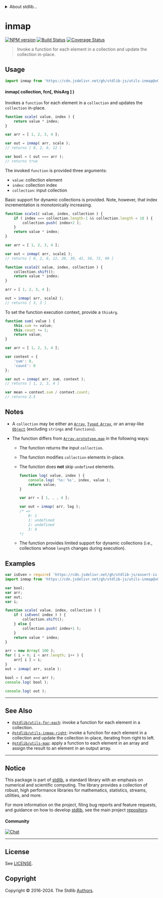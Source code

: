 <!--

@license Apache-2.0

Copyright (c) 2018 The Stdlib Authors.

Licensed under the Apache License, Version 2.0 (the "License");
you may not use this file except in compliance with the License.
You may obtain a copy of the License at

   http://www.apache.org/licenses/LICENSE-2.0

Unless required by applicable law or agreed to in writing, software
distributed under the License is distributed on an "AS IS" BASIS,
WITHOUT WARRANTIES OR CONDITIONS OF ANY KIND, either express or implied.
See the License for the specific language governing permissions and
limitations under the License.

-->


<details>
  <summary>
    About stdlib...
  </summary>
  <p>We believe in a future in which the web is a preferred environment for numerical computation. To help realize this future, we've built stdlib. stdlib is a standard library, with an emphasis on numerical and scientific computation, written in JavaScript (and C) for execution in browsers and in Node.js.</p>
  <p>The library is fully decomposable, being architected in such a way that you can swap out and mix and match APIs and functionality to cater to your exact preferences and use cases.</p>
  <p>When you use stdlib, you can be absolutely certain that you are using the most thorough, rigorous, well-written, studied, documented, tested, measured, and high-quality code out there.</p>
  <p>To join us in bringing numerical computing to the web, get started by checking us out on <a href="https://github.com/stdlib-js/stdlib">GitHub</a>, and please consider <a href="https://opencollective.com/stdlib">financially supporting stdlib</a>. We greatly appreciate your continued support!</p>
</details>

# inmap

[![NPM version][npm-image]][npm-url] [![Build Status][test-image]][test-url] [![Coverage Status][coverage-image]][coverage-url] <!-- [![dependencies][dependencies-image]][dependencies-url] -->

> Invoke a function for each element in a collection and update the collection in-place.

<!-- Section to include introductory text. Make sure to keep an empty line after the intro `section` element and another before the `/section` close. -->

<section class="intro">

</section>

<!-- /.intro -->

<!-- Package usage documentation. -->



<section class="usage">

## Usage

```javascript
import inmap from 'https://cdn.jsdelivr.net/gh/stdlib-js/utils-inmap@v0.2.0-deno/mod.js';
```

#### inmap( collection, fcn\[, thisArg ] )

Invokes a `function` for each element in a `collection` and updates the `collection` in-place.

```javascript
function scale( value, index ) {
    return value * index;
}

var arr = [ 1, 2, 3, 4 ];

var out = inmap( arr, scale );
// returns [ 0, 2, 6, 12 ]

var bool = ( out === arr );
// returns true
```

The invoked `function` is provided three arguments:

-   `value`: collection element
-   `index`: collection index
-   `collection`: input collection

Basic support for dynamic collections is provided. Note, however, that index incrementation is monotonically increasing.

```javascript
function scale1( value, index, collection ) {
    if ( index === collection.length-1 && collection.length < 10 ) {
        collection.push( index+2 );
    }
    return value * index;
}

var arr = [ 1, 2, 3, 4 ];

var out = inmap( arr, scale1 );
// returns [ 0, 2, 6, 12, 20, 30, 42, 56, 72, 90 ]

function scale2( value, index, collection ) {
    collection.shift();
    return value * index;
}

arr = [ 1, 2, 3, 4 ];

out = inmap( arr, scale2 );
// returns [ 3, 3 ]
```

To set the function execution context, provide a `thisArg`.

```javascript
function sum( value ) {
    this.sum += value;
    this.count += 1;
    return value;
}

var arr = [ 1, 2, 3, 4 ];

var context = {
    'sum': 0,
    'count': 0
};

var out = inmap( arr, sum, context );
// returns [ 1, 2, 3, 4 ]

var mean = context.sum / context.count;
// returns 2.5
```

</section>

<!-- /.usage -->

<!-- Package usage notes. Make sure to keep an empty line after the `section` element and another before the `/section` close. -->

<section class="notes">

## Notes

-   A `collection` may be either an [`Array`][mdn-array], [`Typed Array`][mdn-typed-array], or an array-like [`Object`][mdn-object] (excluding `strings` and `functions`).

-   The function differs from [`Array.prototype.map`][mdn-array-map] in the following ways:

    -   The function returns the input `collection`.

    -   The function modifies `collection` elements in-place.

    -   The function does **not** skip `undefined` elements.

        <!-- eslint-disable no-sparse-arrays, stdlib/doctest-marker -->

        ```javascript
        function log( value, index ) {
            console.log( '%s: %s', index, value );
            return value;
        }

        var arr = [ 1, , , 4 ];

        var out = inmap( arr, log );
        /* =>
            0: 1
            1: undefined
            2: undefined
            3: 4
        */
        ```

    -   The function provides limited support for dynamic collections (i.e., collections whose `length` changes during execution).

</section>

<!-- /.notes -->

<!-- Package usage examples. -->

<section class="examples">

## Examples

<!-- eslint no-undef: "error" -->

```javascript
var isEven = require( 'https://cdn.jsdelivr.net/gh/stdlib-js/assert-is-even' ).isPrimitive;
import inmap from 'https://cdn.jsdelivr.net/gh/stdlib-js/utils-inmap@v0.2.0-deno/mod.js';

var bool;
var arr;
var out;
var i;

function scale( value, index, collection ) {
    if ( isEven( index ) ) {
        collection.shift();
    } else {
        collection.push( index+1 );
    }
    return value * index;
}

arr = new Array( 100 );
for ( i = 0; i < arr.length; i++ ) {
    arr[ i ] = i;
}
out = inmap( arr, scale );

bool = ( out === arr );
console.log( bool );

console.log( out );
```

</section>

<!-- /.examples -->

<!-- Section to include cited references. If references are included, add a horizontal rule *before* the section. Make sure to keep an empty line after the `section` element and another before the `/section` close. -->

<section class="references">

</section>

<!-- /.references -->

<!-- Section for related `stdlib` packages. Do not manually edit this section, as it is automatically populated. -->

<section class="related">

* * *

## See Also

-   <span class="package-name">[`@stdlib/utils-for-each`][@stdlib/utils/for-each]</span><span class="delimiter">: </span><span class="description">invoke a function for each element in a collection.</span>
-   <span class="package-name">[`@stdlib/utils-inmap-right`][@stdlib/utils/inmap-right]</span><span class="delimiter">: </span><span class="description">invoke a function for each element in a collection and update the collection in-place, iterating from right to left.</span>
-   <span class="package-name">[`@stdlib/utils-map`][@stdlib/utils/map]</span><span class="delimiter">: </span><span class="description">apply a function to each element in an array and assign the result to an element in an output array.</span>

</section>

<!-- /.related -->

<!-- Section for all links. Make sure to keep an empty line after the `section` element and another before the `/section` close. -->


<section class="main-repo" >

* * *

## Notice

This package is part of [stdlib][stdlib], a standard library with an emphasis on numerical and scientific computing. The library provides a collection of robust, high performance libraries for mathematics, statistics, streams, utilities, and more.

For more information on the project, filing bug reports and feature requests, and guidance on how to develop [stdlib][stdlib], see the main project [repository][stdlib].

#### Community

[![Chat][chat-image]][chat-url]

---

## License

See [LICENSE][stdlib-license].


## Copyright

Copyright &copy; 2016-2024. The Stdlib [Authors][stdlib-authors].

</section>

<!-- /.stdlib -->

<!-- Section for all links. Make sure to keep an empty line after the `section` element and another before the `/section` close. -->

<section class="links">

[npm-image]: http://img.shields.io/npm/v/@stdlib/utils-inmap.svg
[npm-url]: https://npmjs.org/package/@stdlib/utils-inmap

[test-image]: https://github.com/stdlib-js/utils-inmap/actions/workflows/test.yml/badge.svg?branch=v0.2.0
[test-url]: https://github.com/stdlib-js/utils-inmap/actions/workflows/test.yml?query=branch:v0.2.0

[coverage-image]: https://img.shields.io/codecov/c/github/stdlib-js/utils-inmap/main.svg
[coverage-url]: https://codecov.io/github/stdlib-js/utils-inmap?branch=main

<!--

[dependencies-image]: https://img.shields.io/david/stdlib-js/utils-inmap.svg
[dependencies-url]: https://david-dm.org/stdlib-js/utils-inmap/main

-->

[chat-image]: https://img.shields.io/gitter/room/stdlib-js/stdlib.svg
[chat-url]: https://app.gitter.im/#/room/#stdlib-js_stdlib:gitter.im

[stdlib]: https://github.com/stdlib-js/stdlib

[stdlib-authors]: https://github.com/stdlib-js/stdlib/graphs/contributors

[umd]: https://github.com/umdjs/umd
[es-module]: https://developer.mozilla.org/en-US/docs/Web/JavaScript/Guide/Modules

[deno-url]: https://github.com/stdlib-js/utils-inmap/tree/deno
[deno-readme]: https://github.com/stdlib-js/utils-inmap/blob/deno/README.md
[umd-url]: https://github.com/stdlib-js/utils-inmap/tree/umd
[umd-readme]: https://github.com/stdlib-js/utils-inmap/blob/umd/README.md
[esm-url]: https://github.com/stdlib-js/utils-inmap/tree/esm
[esm-readme]: https://github.com/stdlib-js/utils-inmap/blob/esm/README.md
[branches-url]: https://github.com/stdlib-js/utils-inmap/blob/main/branches.md

[stdlib-license]: https://raw.githubusercontent.com/stdlib-js/utils-inmap/main/LICENSE

[mdn-array]: https://developer.mozilla.org/en-US/docs/Web/JavaScript/Reference/Global_Objects/Array

[mdn-typed-array]: https://developer.mozilla.org/en-US/docs/Web/JavaScript/Reference/Global_Objects/TypedArray

[mdn-object]: https://developer.mozilla.org/en-US/docs/Web/JavaScript/Reference/Global_Objects/Object

[mdn-array-map]: https://developer.mozilla.org/en-US/docs/Web/JavaScript/Reference/Global_Objects/Array/map

<!-- <related-links> -->

[@stdlib/utils/for-each]: https://github.com/stdlib-js/utils-for-each/tree/deno

[@stdlib/utils/inmap-right]: https://github.com/stdlib-js/utils-inmap-right/tree/deno

[@stdlib/utils/map]: https://github.com/stdlib-js/utils-map/tree/deno

<!-- </related-links> -->

</section>

<!-- /.links -->

